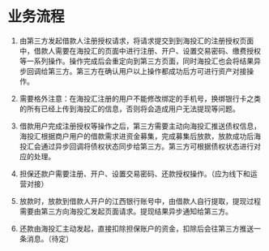 # 业务流程

1. 由第三方发起借款人注册授权请求，将请求提交到到海投汇的注册授权页面中，借款人需要在海投汇的页面中进行注册、开户、设置交易密码、缴费授权等一系列操作。操作完成后会重定向到第三方页面，同时海投汇也会将结果异步回调给第三方。第三方在确认用户以上操作都成功后方可进行资产对接操作。

2. 需要格外注意：在海投汇注册的用户不能修改绑定的手机号，换绑银行卡之类的所有已经上传到海投汇的信息，否则将会造成用户无法提现等问题。

3. 借款用户完成注册授权等操作之后，第三方需要主动向海投汇推送债权信息，海投汇根据商户用户的借款需求进资金募集，完成募集后放款，放款成功后海投汇会通过异步回调将债权状态同步给第三方。第三方可根据债权状态进行对应的处理。

4. 担保还款户需要注册、开户、设置交易密码、还款授权操作。（应为线下和运营对接）

5. 放款时，放款到借款人开户的江西银行账号中，由借款人自行提取，提现过程需要由第三方向海投汇发起页面请求。提现结果异步通知给第三方。

6. 还款由海投汇主动发起，直接扣除担保账户的资金，扣除后会往第三方推送一条消息。（待定）